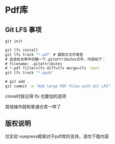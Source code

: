 # Pdf库

## Git LFS 事项

```cmd
git init

git lfs install
git lfs track "*.pdf" # 跟踪大文件类型
# 这会在仓库中创建一个.gitattributes文件，内容如下：
# filename: .gitattributes
# *.pdf filter=lfs diff=lfs merge=lfs -text
git lfs track "*.epub"

# git add .
git commit -m "Add large PDF files with Git LFS"
```

clone时我记得 lfs 也要加的选项

其他操作就和普通仓库一样了

## 版权说明

仅实验 vuepress框架对于pdf库的支持，请勿下载内容

